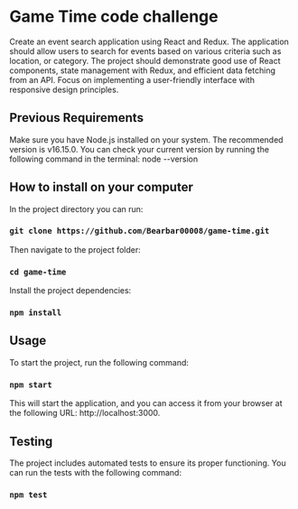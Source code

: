 # Game Time code challenge

Create an event search application using React and Redux. The application should allow users to search for events based on various criteria such as location, or category. The project should demonstrate good use of React components, state management with Redux, and efficient data fetching from an API. Focus on implementing a user-friendly interface with responsive design principles.

## Previous Requirements

Make sure you have Node.js installed on your system. The recommended version is v16.15.0. You can check your current version by running the following command in the terminal: node --version

## How to install on your computer

In the project directory you can run:

### `git clone https://github.com/Bearbar00008/game-time.git`

Then navigate to the project folder:

### `cd game-time`

Install the project dependencies:

### `npm install`

## Usage

To start the project, run the following command:

### `npm start`

This will start the application, and you can access it from your browser at the following URL: http://localhost:3000.

## Testing

The project includes automated tests to ensure its proper functioning. You can run the tests with the following command:

### `npm test`
